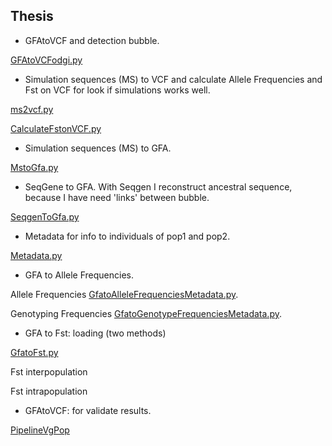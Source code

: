 ## Thesis

- GFAtoVCF and detection bubble.

[GFAtoVCFodgi.py](GFAtoVCFodgi.py)

- Simulation sequences (MS) to VCF and calculate Allele Frequencies and Fst on VCF for look if simulations works well. 

[ms2vcf.py](ms2vcf.py)

[CalculateFstonVCF.py](CalculateFstonVCF.py)

- Simulation sequences (MS) to GFA.
 
[MstoGfa.py](MstoGfa.py)

- SeqGene to GFA. With Seqgen I reconstruct ancestral sequence, because I have need 'links' between bubble.

[SeqgenToGfa.py](SeqgenToGfa.py)

- Metadata for info to individuals of pop1 and pop2.

 [Metadata.py](Metadata.py)

- GFA to Allele Frequencies.

Allele Frequencies [GfatoAlleleFrequenciesMetadata.py](GfatoAlleleFrequenciesMetadata.py).

Genotyping Frequencies [GfatoGenotypeFrequenciesMetadata.py](GfatoGenotypeFrequencyMetadata.py).

- GFA to Fst: loading (two methods)

[GfatoFst.py](GfatoFst.py)

Fst interpopulation

Fst intrapopulation

- GFAtoVCF: for validate results. 

[PipelineVgPop](PipelineVgPop)
